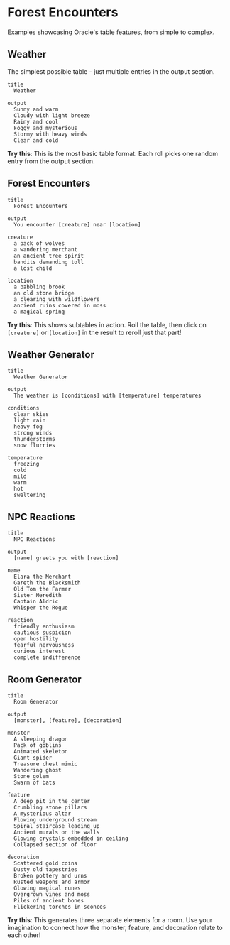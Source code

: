 # Forest Encounters

Examples showcasing Oracle's table features, from simple to complex.

## Weather

The simplest possible table - just multiple entries in the output section.

```perchance
title
  Weather

output
  Sunny and warm
  Cloudy with light breeze
  Rainy and cool
  Foggy and mysterious
  Stormy with heavy winds
  Clear and cold
```

**Try this**: This is the most basic table format. Each roll picks one random entry from the output section.

## Forest Encounters

```perchance
title
  Forest Encounters

output
  You encounter [creature] near [location]

creature
  a pack of wolves
  a wandering merchant
  an ancient tree spirit
  bandits demanding toll
  a lost child

location
  a babbling brook
  an old stone bridge
  a clearing with wildflowers
  ancient ruins covered in moss
  a magical spring
```

**Try this**: This shows subtables in action. Roll the table, then click on `[creature]` or `[location]` in the result to reroll just that part!

## Weather Generator

```perchance
title
  Weather Generator

output
  The weather is [conditions] with [temperature] temperatures

conditions
  clear skies
  light rain
  heavy fog
  strong winds
  thunderstorms
  snow flurries

temperature
  freezing
  cold
  mild
  warm
  hot
  sweltering
```

## NPC Reactions

```perchance
title
  NPC Reactions

output
  [name] greets you with [reaction]

name
  Elara the Merchant
  Gareth the Blacksmith
  Old Tom the Farmer
  Sister Meredith
  Captain Aldric
  Whisper the Rogue

reaction
  friendly enthusiasm
  cautious suspicion
  open hostility
  fearful nervousness
  curious interest
  complete indifference
```

## Room Generator

```perchance
title
  Room Generator

output
  [monster], [feature], [decoration]

monster
  A sleeping dragon
  Pack of goblins
  Animated skeleton
  Giant spider
  Treasure chest mimic
  Wandering ghost
  Stone golem
  Swarm of bats

feature
  A deep pit in the center
  Crumbling stone pillars
  A mysterious altar
  Flowing underground stream
  Spiral staircase leading up
  Ancient murals on the walls
  Glowing crystals embedded in ceiling
  Collapsed section of floor

decoration
  Scattered gold coins
  Dusty old tapestries
  Broken pottery and urns
  Rusted weapons and armor
  Glowing magical runes
  Overgrown vines and moss
  Piles of ancient bones
  Flickering torches in sconces
```

**Try this**: This generates three separate elements for a room. Use your imagination to connect how the monster, feature, and decoration relate to each other!
